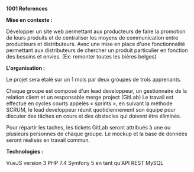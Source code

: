 **1001 References**

**Mise en contexte :**

Développer un site web permettant aux producteurs de faire la promotion de leurs produits et de centraliser les moyens de communication entre producteurs et distributeurs. Avec une mise en place d'une fonctionnalité permettant aux distributeurs de chercher un produit particulier en fonction des besoins et envies. (Ex: remonter toutes les bières belges)

**L'organisation :**

Le projet sera étalé sur un 1 mois par deux groupes de trois apprenants.

Chaque groupe est composé d'un lead developpeur, un gestionnaire de la relation client et un responsable merge project (GitLab)
Le travail est effectué en cycles courts appelés « sprints », en suivant la méthode SCRUM, le lead developpeur réunit quotidiennement son équipe pour discuter des tâches en cours et des obstacles qui doivent être éliminés.

Pour répartir les taches, les tickets GitLab seront attribués à une ou plusieurs personnes de chaque groupe.
Le mockup et la base de données seront réalisés en travail commun.

**Technologies :**

VueJS version 3
PHP 7.4
Symfony 5 en tant qu'API REST
MySQL
